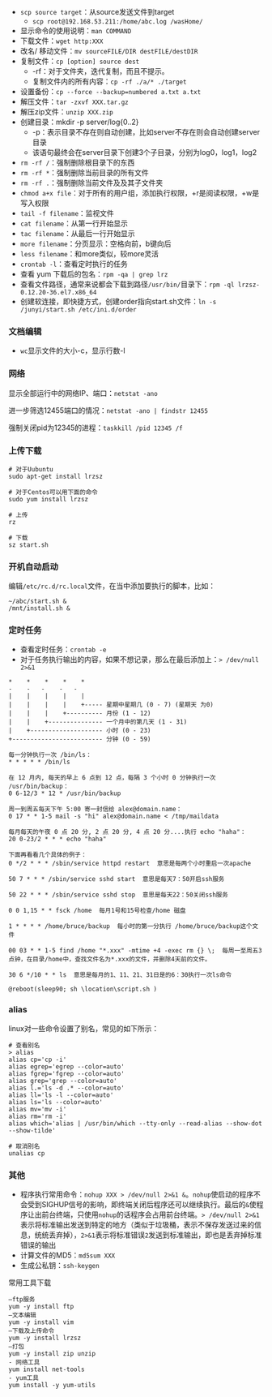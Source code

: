 - `scp source target`：从source发送文件到target
    - `scp root@192.168.53.211:/home/abc.log /wasHome/`
- 显示命令的使用说明：`man COMMAND`
- 下载文件：`wget http:XXX`
- 改名/ 移动文件：`mv sourceFILE/DIR destFILE/destDIR`
- 复制文件：`cp [option] source dest`
    - -rf：对于文件夹，迭代复制，而且不提示。
    - 复制文件内的所有内容：`cp -rf ./a/* ./target`
- 设置备份：`cp --force --backup=numbered a.txt a.txt`
- 解压文件：`tar -zxvf XXX.tar.gz`
- 解压zip文件：`unzip XXX.zip`
- 创建目录：mkdir -p server/log{0..2}
    - -p：表示目录不存在则自动创建，比如server不存在则会自动创建server目录
    - 该语句最终会在server目录下创建3个子目录，分别为log0，log1，log2
- `rm -rf /`：强制删除根目录下的东西
- `rm -rf *`：强制删除当前目录的所有文件
- `rm -rf .`：强制删除当前文件及及其子文件夹
- `chmod a+x file`：对于所有的用户组，添加执行权限，+r是阅读权限，+w是写入权限
- `tail -f filename`：监视文件
- `cat filename`：从第一行开始显示
- `tac filename`：从最后一行开始显示
- `more filename`：分页显示：空格向前，b键向后
- `less filename`：和more类似，较more灵活
- `crontab -l`：查看定时执行的任务
- 查看 yum 下载后的包名：`rpm -qa | grep lrz`
- 查看文件路径，通常来说都会下载到路径`/usr/bin/`目录下：`rpm -ql lrzsz-0.12.20-36.el7.x86_64`
- 创建软连接，即快捷方式，创建order指向start.sh文件：`ln -s /junyi/start.sh /etc/ini.d/order`


### 文档编辑
- `wc`显示文件的大小-c，显示行数-l



### 网络

显示全部运行中的网络IP、端口：`netstat -ano `

进一步筛选12455端口的情况：`netstat -ano | findstr 12455`

强制关闭pid为12345的进程：`taskkill /pid 12345 /f`



### 上传下载

```shell
# 对于Uubuntu
sudo apt-get install lrzsz

# 对于Centos可以用下面的命令
sudo yum install lrzsz

# 上传
rz

# 下载
sz start.sh
```

### 开机自动启动

编辑`/etc/rc.d/rc.local`文件，在当中添加要执行的脚本，比如：

```shell
~/abc/start.sh &
/mnt/install.sh &
```





### 定时任务

- 查看定时任务：`crontab -e`
- 对于任务执行输出的内容，如果不想记录，那么在最后添加上：`> /dev/null 2>&1`

```shell
*    *    *    *    *
-    -   -    -   -
|    |    |    |    |
|    |    |    |    +----- 星期中星期几 (0 - 7) (星期天 为0)
|    |    |    +---------- 月份 (1 - 12) 
|    |    +--------------- 一个月中的第几天 (1 - 31)
|    +-------------------- 小时 (0 - 23)
+------------------------- 分钟 (0 - 59)

每一分钟执行一次 /bin/ls：
* * * * * /bin/ls

在 12 月内, 每天的早上 6 点到 12 点，每隔 3 个小时 0 分钟执行一次 /usr/bin/backup：
0 6-12/3 * 12 * /usr/bin/backup

周一到周五每天下午 5:00 寄一封信给 alex@domain.name：
0 17 * * 1-5 mail -s "hi" alex@domain.name < /tmp/maildata

每月每天的午夜 0 点 20 分, 2 点 20 分, 4 点 20 分....执行 echo "haha"：
20 0-23/2 * * * echo "haha"

下面再看看几个具体的例子：
0 */2 * * * /sbin/service httpd restart  意思是每两个小时重启一次apache 

50 7 * * * /sbin/service sshd start  意思是每天7：50开启ssh服务 

50 22 * * * /sbin/service sshd stop  意思是每天22：50关闭ssh服务 

0 0 1,15 * * fsck /home  每月1号和15号检查/home 磁盘 

1 * * * * /home/bruce/backup  每小时的第一分执行 /home/bruce/backup这个文件 

00 03 * * 1-5 find /home "*.xxx" -mtime +4 -exec rm {} \;  每周一至周五3点钟，在目录/home中，查找文件名为*.xxx的文件，并删除4天前的文件。

30 6 */10 * * ls  意思是每月的1、11、21、31日是的6：30执行一次ls命令

@reboot(sleep90; sh \location\script.sh )
```

### alias

linux对一些命令设置了别名，常见的如下所示：

```shell
# 查看别名
> alias
alias cp='cp -i'
alias egrep='egrep --color=auto'
alias fgrep='fgrep --color=auto'
alias grep='grep --color=auto'
alias l.='ls -d .* --color=auto'
alias ll='ls -l --color=auto'
alias ls='ls --color=auto'
alias mv='mv -i'
alias rm='rm -i'
alias which='alias | /usr/bin/which --tty-only --read-alias --show-dot --show-tilde'

# 取消别名
unalias cp
```



### 其他

- 程序执行常用命令：`nohup XXX > /dev/null 2>&1 &`。`nohup`使启动的程序不会受到SIGHUP信号的影响，即终端关闭后程序还可以继续执行。最后的`&`使程序让出前台终端，只使用`nohup`的话程序会占用前台终端。`> /dev/null 2>&1`表示将标准输出发送到特定的地方（类似于垃圾桶，表示不保存发送过来的信息，统统丢弃掉），`2>&1`表示将标准错误`2`发送到标准输出，即也是丢弃掉标准错误的输出
- 计算文件的MD5：`md5sum XXX`
- 生成公私钥：`ssh-keygen`



常用工具下载

```shell
–ftp服务
yum -y install ftp
–文本编辑
yum -y install vim
–下载及上传命令
yum -y install lrzsz
–打包
yum -y install zip unzip
- 网络工具
yum install net-tools
- yum工具
yum install -y yum-utils
```


